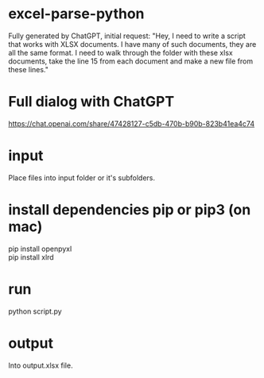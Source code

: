 # excel-parse-python
Fully generated by ChatGPT, initial request: "Hey, I need to write a script that works with XLSX documents. I have many of such documents, they are all the same format. I need to walk through the folder with these xlsx documents, take the line 15 from each document and make a new file from these lines."

# Full dialog with ChatGPT

https://chat.openai.com/share/47428127-c5db-470b-b90b-823b41ea4c74

# input
Place files into input folder or it's subfolders.

# install dependencies pip or pip3 (on mac)

pip install openpyxl<br />
pip install xlrd

# run
python script.py

# output
Into output.xlsx file.
